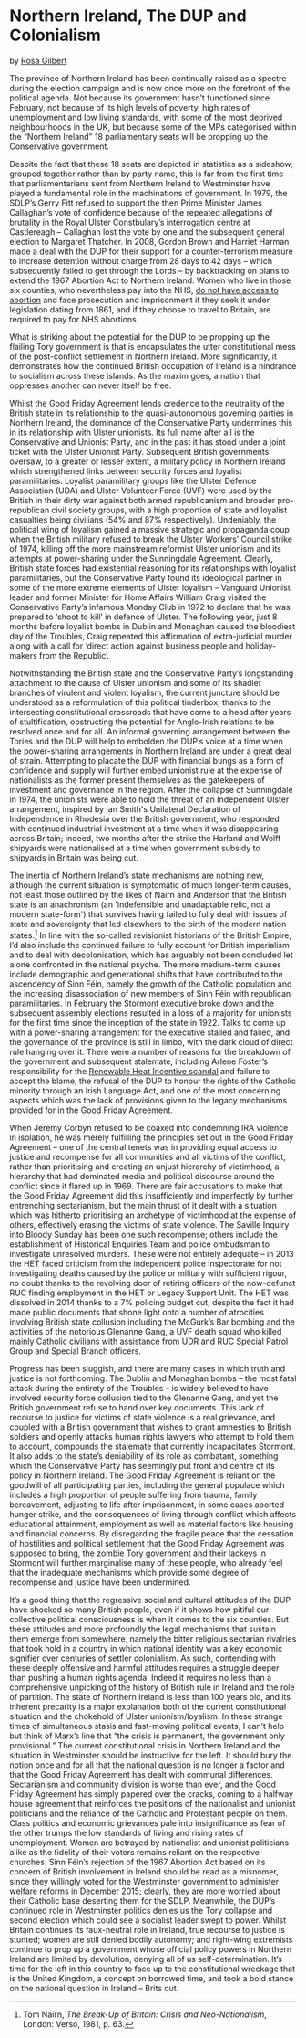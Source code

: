 Northern Ireland, The DUP and Colonialism
=========================================

by [Rosa Gilbert](https://twitter.com/rosagilbert)

The province of Northern Ireland has been continually raised as a
spectre during the election campaign and is now once more on the
forefront of the political agenda. Not because its government hasn’t
functioned since February, not because of its high levels of poverty,
high rates of unemployment and low living standards, with some of the
most deprived neighbourhoods in the UK, but because some of the MPs
categorised within the “Northern Ireland” 18 parliamentary seats will be
propping up the Conservative government.

Despite the fact that these 18 seats are depicted in statistics as a
sideshow, grouped together rather than by party name, this is far from
the first time that parliamentarians sent from Northern Ireland to
Westminster have played a fundamental role in the machinations of
government. In 1979, the SDLP’s Gerry Fitt refused to support the then
Prime Minister James Callaghan’s vote of confidence because of the
repeated allegations of brutality in the Royal Ulster Constbulary’s
interrogation centre at Castlereagh – Callaghan lost the vote by one and
the subsequent general election to Margaret Thatcher. In 2008, Gordon
Brown and Harriet Harman made a deal with the DUP for their support for
a counter-terrorism measure to increase detention without charge from 28
days to 42 days – which subsequently failed to get through the Lords –
by backtracking on plans to extend the 1967 Abortion Act to Northern
Ireland. Women who live in those six counties, who nevertheless pay into
the NHS, [do not have access to
abortion](https://newsocialist.org.uk/a-missing-link-british-attitudes-towards-abortion-in/)
and face prosecution and imprisonment if they seek it under legislation
dating from 1861, and if they choose to travel to Britain, are required
to pay for NHS abortions.

What is striking about the potential for the DUP to be propping up the
flailing Tory government is that is encapsulates the utter
constitutional mess of the post-conflict settlement in Northern Ireland.
More significantly, it demonstrates how the continued British occupation
of Ireland is a hindrance to socialism across these islands. As the
maxim goes, a nation that oppresses another can never itself be free.

Whilst the Good Friday Agreement lends credence to the neutrality of the
British state in its relationship to the quasi-autonomous governing
parties in Northern Ireland, the dominance of the Conservative Party
undermines this in its relationship with Ulster unionists. Its full name
after all is the Conservative and Unionist Party, and in the past it has
stood under a joint ticket with the Ulster Unionist Party. Subsequent
British governments oversaw, to a greater or lesser extent, a military
policy in Northern Ireland which strengthened links between security
forces and loyalist paramilitaries. Loyalist paramilitary groups like
the Ulster Defence Association (UDA) and Ulster Volunteer Force (UVF)
were used by the British in their dirty war against both armed
republicanism and broader pro-republican civil society groups, with a
high proportion of state and loyalist casualties being civilians (54%
and 87% respectively). Undeniably, the political wing of loyalism gained
a massive strategic and propaganda coup when the British military
refused to break the Ulster Workers’ Council strike of 1974, killing off
the more mainstream reformist Ulster unionism and its attempts at
power-sharing under the Sunningdale Agreement. Clearly, British state
forces had existential reasoning for its relationships with loyalist
paramilitaries, but the Conservative Party found its ideological partner
in some of the more extreme elements of Ulster loyalism – Vanguard
Unionist leader and former Minister for Home Affairs William Craig
visited the Conservative Party’s infamous Monday Club in 1972 to declare
that he was prepared to ‘shoot to kill’ in defence of Ulster. The
following year, just 8 months before loyalist bombs in Dublin and
Monaghan caused the bloodiest day of the Troubles, Craig repeated this
affirmation of extra-judicial murder along with a call for ‘direct
action against business people and holiday-makers from the Republic’.

Notwithstanding the British state and the Conservative Party’s
longstanding attachment to the cause of Ulster unionism and some of its
shadier branches of virulent and violent loyalism, the current juncture
should be understood as a reformulation of this political tinderbox,
thanks to the intersecting constitutional crossroads that have come to a
head after years of stultification, obstructing the potential for
Anglo-Irish relations to be resolved once and for all. An informal
governing arrangement between the Tories and the DUP will help to
embolden the DUP’s voice at a time when the power-sharing arrangements
in Northern Ireland are under a great deal of strain. Attempting to
placate the DUP with financial bungs as a form of confidence and supply
will further embed unionist rule at the expense of nationalists as the
former present themselves as the gatekeepers of investment and
governance in the region. After the collapse of Sunningdale in 1974, the
unionists were able to hold the threat of an Independent Ulster
arrangement, inspired by Ian Smith's Unilateral Declaration of
Independence in Rhodesia over the British government, who responded with
continued industrial investment at a time when it was disappearing
across Britain; indeed, two months after the strike the Harland and
Wolff shipyards were nationalised at a time when government subsidy to
shipyards in Britain was being cut.

The inertia of Northern Ireland’s state mechanisms are nothing new,
although the current situation is symptomatic of much longer-term
causes, not least those outlined by the likes of Nairn and Anderson that
the British state is an anachronism (an 'indefensible and unadaptable
relic, not a modern state-form') that survives having failed to fully
deal with issues of state and sovereignty that led elsewhere to the
birth of the modern nation states.[^post-23-1] In line with the
so-called revisionist historians of the British Empire, I’d also include
the continued failure to fully account for British imperialism and to
deal with decolonisation, which has arguably not been concluded let
alone confronted in the national psyche. The more medium-term causes
include demographic and generational shifts that have contributed to the
ascendency of Sinn Féin, namely the growth of the Catholic population
and the increasing disassociation of new members of Sinn Féin with
republican paramilitaries. In February the Stormont executive broke down
and the subsequent assembly elections resulted in a loss of a majority
for unionists for the first time since the inception of the state in
1922. Talks to come up with a power-sharing arrangement for the
executive stalled and failed, and the governance of the province is
still in limbo, with the dark cloud of direct rule hanging over it.
There were a number of reasons for the breakdown of the government and
subsequent stalemate, including Arlene Foster’s responsibility for the
[Renewable Heat Incentive
scandal](http://www.bbc.com/news/uk-northern-ireland-38301428) and
failure to accept the blame, the refusal of the DUP to honour the rights
of the Catholic minority through an Irish Language Act, and one of the
most concerning aspects which was the lack of provisions given to the
legacy mechanisms provided for in the Good Friday Agreement.

When Jeremy Corbyn refused to be coaxed into condemning IRA violence in
isolation, he was merely fulfilling the principles set out in the Good
Friday Agreement – one of the central tenets was in providing equal
access to justice and recompense for all communities and all victims of
the conflict, rather than prioritising and creating an unjust hierarchy
of victimhood, a hierarchy that had dominated media and political
discourse around the conflict since it flared up in 1969. There are fair
accusations to make that the Good Friday Agreement did this
insufficiently and imperfectly by further entrenching sectarianism, but
the main thrust of it dealt with a situation which was hitherto
prioritising an archetype of victimhood at the expense of others,
effectively erasing the victims of state violence. The Saville Inquiry
into Bloody Sunday has been one such recompense; others include the
establishment of Historical Enquiries Team and police ombudsman to
investigate unresolved murders. These were not entirely adequate – in
2013 the HET faced criticism from the independent police inspectorate
for not investigating deaths caused by the police or military with
sufficient rigour, no doubt thanks to the revolving door of retiring
officers of the now-defunct RUC finding employment in the HET or Legacy
Support Unit. The HET was dissolved in 2014 thanks to a 7% policing
budget cut, despite the fact it had made public documents that shone
light onto a number of atrocities involving British state collusion
including the McGurk’s Bar bombing and the activities of the notorious
Glenanne Gang, a UVF death squad who killed mainly Catholic civilians
with assistance from UDR and RUC Special Patrol Group and Special Branch
officers.

Progress has been sluggish, and there are many cases in which truth and
justice is not forthcoming. The Dublin and Monaghan bombs – the most
fatal attack during the entirety of the Troubles – is widely believed to
have involved security force collusion tied to the Glenanne Gang, and
yet the British government refuse to hand over key documents. This lack
of recourse to justice for victims of state violence is a real
grievance, and coupled with a British government that wishes to grant
amnesties to British soldiers and openly attacks human rights lawyers
who attempt to hold them to account, compounds the stalemate that
currently incapacitates Stormont. It also adds to the state’s
deniability of its role as combatant, something which the Conservative
Party has seemingly put front and centre of its policy in Northern
Ireland. The Good Friday Agreement is reliant on the goodwill of all
participating parties, including the general populace which includes a
high proportion of people suffering from trauma, family bereavement,
adjusting to life after imprisonment, in some cases aborted hunger
strike, and the consequences of living through conflict which affects
educational attainment, employment as well as material factors like
housing and financial concerns. By disregarding the fragile peace that
the cessation of hostilities and political settlement that the Good
Friday Agreement was supposed to bring, the zombie Tory government and
their lackeys in Stormont will further marginalise many of these people,
who already feel that the inadequate mechanisms which provide some
degree of recompense and justice have been undermined.

It’s a good thing that the regressive social and cultural attitudes of
the DUP have shocked so many British people, even if it shows how
pitiful our collective political consciousness is when it comes to the
six counties. But these attitudes and more profoundly the legal
mechanisms that sustain them emerge from somewhere, namely the bitter
religious sectarian rivalries that took hold in a country in which
national identity was a key economic signifier over centuries of settler
colonialism. As such, contending with these deeply offensive and harmful
attitudes requires a struggle deeper than pushing a human rights agenda.
Indeed it requires no less than a comprehensive unpicking of the history
of British rule in Ireland and the role of partition. The state of
Northern Ireland is less than 100 years old, and its inherent precarity
is a major explanation both of the current constitutional situation and
the chokehold of Ulster unionism/loyalism. In these strange times of
simultaneous stasis and fast-moving political events, I can’t help but
think of Marx’s line that “the crisis is permanent, the government only
provisional.” The current constitutional crisis in Northern Ireland and
the situation in Westminster should be instructive for the left. It
should bury the notion once and for all that the national question is no
longer a factor and that the Good Friday Agreement has dealt with
communal differences. Sectarianism and community division is worse than
ever, and the Good Friday Agreement has simply papered over the cracks,
coming to a halfway house agreement that reinforces the positions of the
nationalist and unionist politicians and the reliance of the Catholic
and Protestant people on them. Class politics and economic grievances
pale into insignificance as fear of the other trumps the low standards
of living and rising rates of unemployment. Women are betrayed by
nationalist and unionist politicians alike as the fidelity of their
voters remains reliant on the respective churches. Sinn Féin’s rejection
of the 1967 Abortion Act based on its concern of British involvement in
Ireland should be read as a misnomer, since they willingly voted for the
Westminster government to administer welfare reforms in December 2015;
clearly, they are more worried about their Catholic base deserting them
for the SDLP. Meanwhile, the DUP’s continued role in Westminster
politics denies us the Tory collapse and second election which could see
a socialist leader swept to power. Whilst Britain continues its
faux-neutral role in Ireland, true recourse to justice is stunted; women
are still denied bodily autonomy; and right-wing extremists continue to
prop up a government whose official policy powers in Northern Ireland
are limited by devolution, denying all of us self-determination. It’s
time for the left in this country to face up to the constitutional
wreckage that is the United Kingdom, a concept on borrowed time, and
took a bold stance on the national question in Ireland – Brits out.

[^post-23-1]: Tom Nairn, *The Break-Up of Britain: Crisis and
    Neo-Nationalism*, London: Verso, 1981, p. 63.
